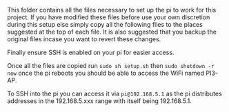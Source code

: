 This folder contains all the files necessary to set up the pi to work for this project. 
If you have modified these files before use your own discretion during this setup else simply copy all the following files to the places suggested at the top of each file. 
It is also suggested that you backup the original files incase you want to revert these changes.

Finally ensure SSH is enabled on your pi for easier access.

Once all the files are copied run `sudo sh setup.sh` then `sudo shutdown -r now` once the pi reboots you should be able to access the WiFi named PI3-AP. 

To SSH into the pi you can access it via `pi@192.168.5.1` as the pi distributes addresses in the 192.168.5.xxx range with itself being 192.168.5.1.